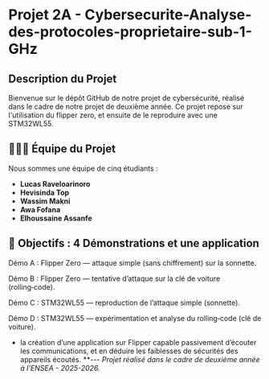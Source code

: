# Projet 2A -  Cybersecurite-Analyse-des-protocoles-proprietaire-sub-1-GHz

## Description du Projet
Bienvenue sur le dépôt GitHub de notre projet de cybersécurité, réalisé dans le cadre de notre projet de deuxième année. Ce projet repose sur l'utilisation du flipper zero, et ensuite de le reproduire avec une STM32WL55.

## 👨‍👩‍👦 Équipe du Projet
Nous sommes une équipe de cinq étudiants :

- **Lucas Raveloarinoro**
- **Hevisinda Top**
- **Wassim Makni**
- **Awa Fofana**
- **Elhoussaine Assanfe**

## 🎯 Objectifs : 4 Démonstrations et une application

Démo A : Flipper Zero — attaque simple (sans chiffrement) sur la sonnette.

Démo B : Flipper Zero — tentative d’attaque sur la clé de voiture (rolling‑code).

Démo C : STM32WL55 — reproduction de l’attaque simple (sonnette).

Démo D : STM32WL55 — expérimentation et analyse du rolling‑code (clé de voiture).

- la création d’une application sur Flipper capable passivement d’écouter les communications, et en déduire les faiblesses de sécurités des appareils écoutés.
**---
*Projet réalisé dans le cadre de deuxième année à l'ENSEA - 2025-2026.*
